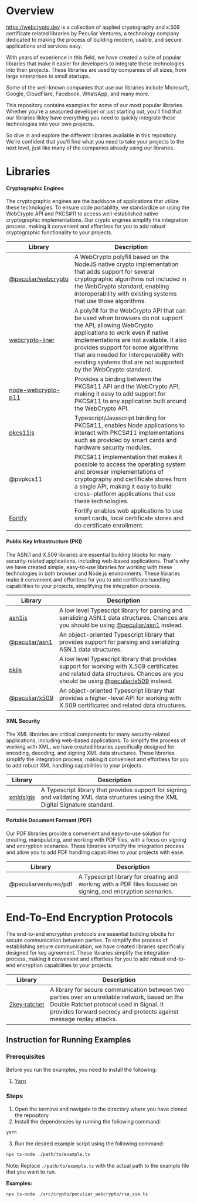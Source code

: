 # Overview

https://webcrypto.dev is a collection of applied cryptography and x.509 certificate related libraries by Peculiar Ventures, a technology company dedicated to making the process of building modern, usable, and secure applications and services easy.

With years of experience in this field, we have created a suite of popular libraries that make it easier for developers to integrate these technologies into their projects. These libraries are used by companies of all sizes, from large enterprises to small startups.

Some of the well-known companies that use our libraries include Microsoft, Google, CloudFlare, Facebook, WhatsApp, and many more. 

This repository contains examples for some of our most popular libraries. Whether you're a seasoned developer or just starting out, you'll find that our libraries likley have everything you need to quickly integrate these technologies into your own projects.

So dive in and explore the different libraries available in this repository. We're confident that you'll find what you need to take your projects to the next level, just like many of the companies already using our libraries.

# Libraries

#### Cryptographic Engines
The cryptographic engines are the backbone of applications that utilize these technologies. To ensure code portability, we standardize on using the WebCrypto API and PKCS#11 to access well-established native cryptographic implementations. Our crypto engines simplify the integration process, making it convenient and effortless for you to add robust cryptographic functionality to your projects.


| Library             |	Description                              |
|---------------------|------------------------------------------|
| [@peculiar/webcrypto](src/crypto/peculiar_webcrypto/README.md) | A WebCrypto polyfill based on the NodeJS native crypto implementation that adds support for several cryptographic algorithms not included in the WebCrypto standard, enabling interoperability with existing systems that use those algorithms. |
| [webcrypto-liner](src/crypto/webcrypto_liner/README.md)  | A polyfill for the WebCrypto API that can be used when browsers do not support the API, allowing WebCrypto applications to work even if native implementations are not available. It also provides support for some algorithms that are needed for interoperability with existing systems that are not supported by the WebCrypto standard. |
| [node-webcrypto-p11](src/crypto/node_webcrypto_p11/README.md) | Provides a binding between the PKCS#11 API and the WebCrypto API, making it easy to add support for PKCS#11 to any application built around the WebCrypto API. |
| [pkcs11js](src/crypto/pkcs11js/README.md) | Typescript/Javascript binding for PKCS#11, enables Node applications to interact with PKCS#11 implementations such as provided by smart cards and hardware security modules. |
| @pvpkcs11 | PKCS#11 implementation that makes it possible to access the operating system and browser implementations of cryptography and certificate stores from a single API, making it easy to build cross-platform applications that use these technologies. |
| [Fortify](src/crypto/fortify/README.md) | Fortify enables web applications to use smart cards, local certificate stores and do certificate enrollment. |


#### Public Key Infrastructure (PKI)
The ASN.1 and X.509 libraries are essential building blocks for many security-related applications, including web-based applications. That's why we have created simple, easy-to-use libraries for working with these technologies in both browser and Node.js environments. These libraries make it convenient and effortless for you to add certificate handling capabilities to your projects, simplifying the integration process.


| Library             |	Description                              |
|---------------------|------------------------------------------|
| [asn1js](src/pki/asn1js/README.md)	| A low level Typescript library for parsing and serializing ASN.1 data structures. Chances are you should be using [@peculiar/asn1](src/pki/peculiar_asn1/README.md) instead.|
| [@peculiar/asn1](src/pki/peculiar_asn1/README.md)	| An object-oriented Typescript library that provides support for parsing and serializing ASN.1 data structures. | 
| [pkijs](src/pki/pkijs/README.md)	| A low level Typescript library that provides support for working with X.509 certificates and related data structures. Chances are you should be using [@peculiar/x509](src/pki/peculiar_x509/README.md) instead. |
| [@peculiar/x509](src/pki/peculiar_x509/README.md) | An object-oriented Typescript library that provides a higher-level API for working with X.509 certificates and related data structures. |


#### XML Security
The XML libraries are critical components for many security-related applications, including web-based applications. To simplify the process of working with XML, we have created libraries specifically designed for encoding, decoding, and signing XML data structures. These libraries simplify the integration process, making it convenient and effortless for you to add robust XML handling capabilities to your projects.

| Library             |	Description                              |
|---------------------|------------------------------------------|
| [xmldsigjs](src/xml/xmldsig/README.md) | A Typescript library that provides support for signing and validating XML data structures using the XML Digital Signature standard. |

#### Portable Document Formant (PDF)
Our PDF libraries provide a convenient and easy-to-use solution for creating, manipulating, and working with PDF files, with a focus on signing and encryption scenarios. These libraries simplify the integration process and allow you to add PDF handling capabilities to your projects with ease.

| Library             |	Description                              |
|---------------------|------------------------------------------|
| @peculiarventures/pdf | A Typescript library for creating and working with a PDF files focused on signing, and encryption scenarios. |

# End-To-End Encryption Protocols

The end-to-end encryption protocols are essential building blocks for secure communication between parties. To simplify the process of establishing secure communication, we have created libraries specifically designed for key agreement. These libraries simplify the integration process, making it convenient and effortless for you to add robust end-to-end encryption capabilities to your projects.

| Library             |	Description                              |
|---------------------|------------------------------------------|
| [2key&#x2011;ratchet](src/e2e/2key_ratchet/README.md) | A library for secure communication between two parties over an unreliable network, based on the Double Ratchet protocol used in Signal. It provides forward secrecy and protects against message replay attacks. |

## Instruction for Running Examples

### Prerequisites

Before you run the examples, you need to install the following:

1. [Yarn](https://yarnpkg.com/)

### Steps

1. Open the terminal and navigate to the directory where you have cloned the repository
2. Install the dependencies by running the following command:

```bash
yarn
```

3. Run the desired example script using the following command:

```bash
npx ts-node ./path/to/example.ts
```

Note: Replace `./path/to/example.ts` with the actual path to the example file that you want to run.

**Examples:**
```
npx ts-node ./src/crypto/peculiar_webcrypto/rsa_ssa.ts
```
